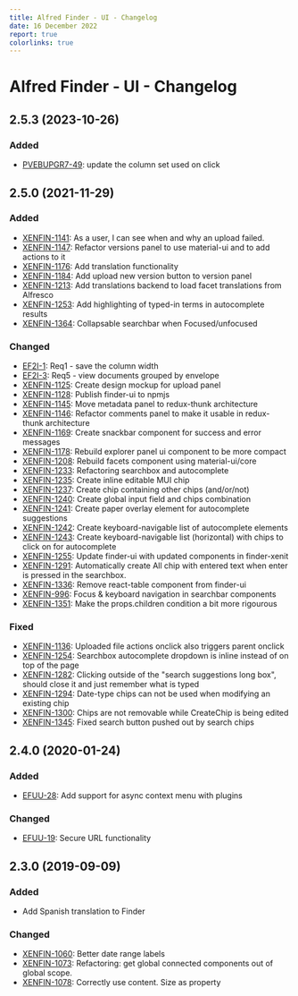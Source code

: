 ```yaml
---
title: Alfred Finder - UI - Changelog
date: 16 December 2022
report: true
colorlinks: true
---
```

<!--
Changelog file.

Template:

## [X.x.x] - yyyy-MM-dd
### Added
### Changed
### Deprecated
### Removed
### Fixed
### Security

docker run --rm -v "$(pwd):/manual" -w /manual hub.xenit.eu/private/xenit-markdowntopdf:latest --output Alfred_Finder_UI_CHANGELOG.pdf CHANGELOG.md
-->

# Alfred Finder - UI - Changelog


## 2.5.3 (2023-10-26)

### Added
 * [PVEBUPGR7-49](https://xenitsupport.jira.com/browse/PVEBUPGR7-49): update the column set used on click

## 2.5.0 (2021-11-29)

### Added
 * [XENFIN-1141](https://xenitsupport.jira.com/browse/XENFIN-1141): As a user, I can see when and why an upload failed.
 * [XENFIN-1147](https://xenitsupport.jira.com/browse/XENFIN-1147): Refactor versions panel to use material-ui and to add actions to it
 * [XENFIN-1176](https://xenitsupport.jira.com/browse/XENFIN-1176): Add translation functionality
 * [XENFIN-1184](https://xenitsupport.jira.com/browse/XENFIN-1184): Add upload new version button to version panel
 * [XENFIN-1213](https://xenitsupport.jira.com/browse/XENFIN-1213): Add translations backend to load facet translations from Alfresco
 * [XENFIN-1253](https://xenitsupport.jira.com/browse/XENFIN-1253): Add highlighting of typed-in terms in autocomplete results
 * [XENFIN-1364](https://xenitsupport.jira.com/browse/XENFIN-1364): Collapsable searchbar when Focused/unfocused

### Changed
 * [EF2I-1](https://xenitsupport.jira.com/browse/EF2I-1): Req1 - save the column width
 * [EF2I-3](https://xenitsupport.jira.com/browse/EF2I-3): Req5 - view documents grouped by envelope
 * [XENFIN-1125](https://xenitsupport.jira.com/browse/XENFIN-1125): Create design mockup for upload panel
 * [XENFIN-1128](https://xenitsupport.jira.com/browse/XENFIN-1128): Publish finder-ui to npmjs
 * [XENFIN-1145](https://xenitsupport.jira.com/browse/XENFIN-1145): Move metadata panel to redux-thunk architecture
 * [XENFIN-1146](https://xenitsupport.jira.com/browse/XENFIN-1146): Refactor comments panel to make it usable in redux-thunk architecture
 * [XENFIN-1169](https://xenitsupport.jira.com/browse/XENFIN-1169): Create snackbar component for success and error messages
 * [XENFIN-1178](https://xenitsupport.jira.com/browse/XENFIN-1178): Rebuild explorer panel ui component to be more compact
 * [XENFIN-1208](https://xenitsupport.jira.com/browse/XENFIN-1208): Rebuild facets component using material-ui/core
 * [XENFIN-1233](https://xenitsupport.jira.com/browse/XENFIN-1233): Refactoring searchbox and autocomplete
 * [XENFIN-1235](https://xenitsupport.jira.com/browse/XENFIN-1235): Create inline editable MUI chip
 * [XENFIN-1237](https://xenitsupport.jira.com/browse/XENFIN-1237): Create chip containing other chips (and/or/not)
 * [XENFIN-1240](https://xenitsupport.jira.com/browse/XENFIN-1240): Create global input field and chips combination
 * [XENFIN-1241](https://xenitsupport.jira.com/browse/XENFIN-1241): Create paper overlay element for autocomplete suggestions
 * [XENFIN-1242](https://xenitsupport.jira.com/browse/XENFIN-1242): Create keyboard-navigable list of autocomplete elements
 * [XENFIN-1243](https://xenitsupport.jira.com/browse/XENFIN-1243): Create keyboard-navigable list (horizontal) with chips to click on for autocomplete
 * [XENFIN-1255](https://xenitsupport.jira.com/browse/XENFIN-1255): Update finder-ui with updated components in finder-xenit
 * [XENFIN-1291](https://xenitsupport.jira.com/browse/XENFIN-1291): Automatically create All chip with entered text when enter is pressed in the searchbox.
 * [XENFIN-1336](https://xenitsupport.jira.com/browse/XENFIN-1336): Remove react-table component from finder-ui
 * [XENFIN-996](https://xenitsupport.jira.com/browse/XENFIN-996): Focus & keyboard navigation in searchbar components
 * [XENFIN-1351](https://xenitsupport.jira.com/browse/XENFIN-1351): Make the props.children condition a bit more rigourous


### Fixed
 * [XENFIN-1136](https://xenitsupport.jira.com/browse/XENFIN-1136): Uploaded file actions onclick also triggers parent onclick
 * [XENFIN-1254](https://xenitsupport.jira.com/browse/XENFIN-1254): Searchbox autocomplete dropdown is inline instead of on top of the page
 * [XENFIN-1282](https://xenitsupport.jira.com/browse/XENFIN-1282): Clicking outside of the "search suggestions long box", should close it and just remember what is typed
 * [XENFIN-1294](https://xenitsupport.jira.com/browse/XENFIN-1294): Date-type chips can not be used when modifying an existing chip
 * [XENFIN-1300](https://xenitsupport.jira.com/browse/XENFIN-1300): Chips are not removable while CreateChip is being edited
 * [XENFIN-1345](https://xenitsupport.jira.com/browse/XENFIN-1345): Fixed search button pushed out by search chips

## 2.4.0 (2020-01-24)

### Added
 * [EFUU-28](https://xenitsupport.jira.com/browse/EFUU-28): Add support for async context menu  with plugins

### Changed
 * [EFUU-19](https://xenitsupport.jira.com/browse/EFUU-19): Secure URL functionality


## 2.3.0 (2019-09-09)

### Added
 * Add Spanish translation to Finder

### Changed
 * [XENFIN-1060](https://xenitsupport.jira.com/browse/XENFIN-1060): Better date range labels
 * [XENFIN-1073](https://xenitsupport.jira.com/browse/XENFIN-1073): Refactoring: get global connected components out of global scope.
 * [XENFIN-1078](https://xenitsupport.jira.com/browse/XENFIN-1078): Correctly use content. Size as property

